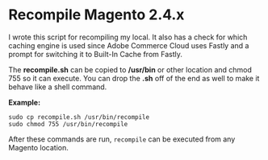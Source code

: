 # Recompile Magento 2.4.x

I wrote this script for recompiling my local. It also has a check for which caching engine is used since Adobe Commerce Cloud uses Fastly and a prompt for switching it to Built-In Cache from Fastly.

The **recompile.sh** can be copied to **/usr/bin** or other location and chmod 755 so it can execute. You can drop the **.sh** off of the end as well to make it behave like a shell command.

**Example:**

```
sudo cp recompile.sh /usr/bin/recompile
sudo chmod 755 /usr/bin/recompile
```

After these commands are run, `recompile` can be executed from any Magento location.
